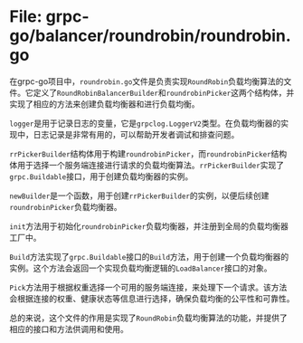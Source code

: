 # File: grpc-go/balancer/roundrobin/roundrobin.go

在grpc-go项目中，`roundrobin.go`文件是负责实现`RoundRobin`负载均衡算法的文件。它定义了`RoundRobinBalancerBuilder`和`roundrobinPicker`这两个结构体，并实现了相应的方法来创建负载均衡器和进行负载均衡。

`logger`是用于记录日志的变量，它是`grpclog.LoggerV2`类型。在负载均衡器的实现中，日志记录是非常有用的，可以帮助开发者调试和排查问题。

`rrPickerBuilder`结构体用于构建`roundrobinPicker`，而`roundrobinPicker`结构体用于选择一个服务端连接进行请求的负载均衡算法。`rrPickerBuilder`实现了`grpc.Buildable`接口，用于创建负载均衡器的实例。

`newBuilder`是一个函数，用于创建`rrPickerBuilder`的实例，以便后续创建`roundrobinPicker`负载均衡器。

`init`方法用于初始化`roundrobinPicker`负载均衡器，并注册到全局的负载均衡器工厂中。

`Build`方法实现了`grpc.Buildable`接口的`Build`方法，用于创建一个负载均衡器的实例。这个方法会返回一个实现负载均衡逻辑的`LoadBalancer`接口的对象。

`Pick`方法用于根据权重选择一个可用的服务端连接，来处理下一个请求。该方法会根据连接的权重、健康状态等信息进行选择，确保负载均衡的公平性和可靠性。

总的来说，这个文件的作用是实现了`RoundRobin`负载均衡算法的功能，并提供了相应的接口和方法供调用和使用。

